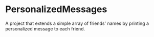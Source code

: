 # PersonalizedMessages
 A project that extends a simple array of friends' names by printing a personalized message to each friend.
